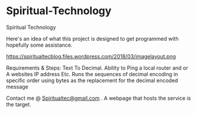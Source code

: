 # Spiritual-Technology
Spiritual Technology


Here's an idea of what this project is designed to get programmed with hopefully some assistance. 

https://spiritualtecblog.files.wordpress.com/2018/03/imagelayout.png

Requirements & Steps: Text To Decimal. 
Ability to Ping a local router and or A websites IP address Etc.
Runs the sequences of decimal encoding in specific order using bytes as the replacement for the decimal encoded message

Contact me @ Spiritualtec@gmail.com . A webpage that hosts the service is the target. 
